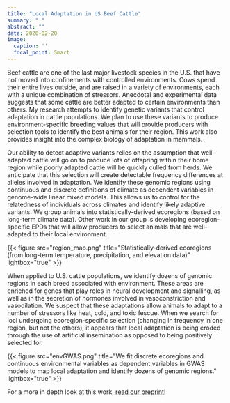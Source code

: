 ```yaml
---
title: "Local Adaptation in US Beef Cattle"
summary: " "
abstract: ""
date: 2020-02-20
image:
  caption: ''
  focal_point: Smart
---
```



Beef cattle are one of the last major livestock species in the U.S. that have not moved into confinements with controlled environments. Cows spend their entire lives outside, and are raised in a variety of environments, each with a unique combination of stressors. Anecdotal and experimental data suggests that some cattle are better adapted to certain environments than others. My research attempts to identify genetic variants that control adaptation in cattle populations. We plan to use these variants to produce environment-specific breeding values that will provide producers with selection tools to identify the best animals for their region. This work also provides insight into the complex biology of adaptation in mammals.

Our ability to detect adaptive variants relies on the assumption that well-adapted cattle will go on to produce lots of offspring within their home region while poorly adapted cattle will be quickly culled from herds. We anticipate that this selection will create detectable frequency differences at alleles involved in adaptation. We identify these genomic regions using continuous and discrete definitions of climate as dependent variables in genome-wide linear mixed models. This allows us to control for the relatedness of individuals across climates and identify likely adaptive variants. We group animals into statistically-derived ecoregions (based on long-term climate data). Other work in our group is developing ecoregion-specific EPDs that will allow producers to select animals that are well-adapted to their local environment.

{{< figure src="region_map.png" title="Statistically-derived ecoregions (from long-term temperature, precipitation, and elevation data)" lightbox="true" >}}

When applied to U.S. cattle populations, we identify dozens of genomic regions in each breed associated with environment. These areas are enriched for genes that play roles in neural development and signalling, as well as in the secretion of hormones involved in vasoconstriction and vasodilation. We suspect that these adaptations allow animals to adapt to a number of stressors like heat, cold, and toxic fescue. When we search for loci undergoing ecoregion-specific selection (changing in frequency in one region, but not the others), it appears that local adaptation is being eroded through the use of artificial insemination as opposed to being positively selected for.

{{< figure src="envGWAS.png" title="We fit discrete ecoregions and continuous environmental variables as dependent variables in GWAS models to map local adaptation and identify dozens of genomic regions." lightbox="true" >}}

For a more in depth look at this work, [read our preprint](https://www.biorxiv.org/content/10.1101/2020.03.11.988121v1)! 




